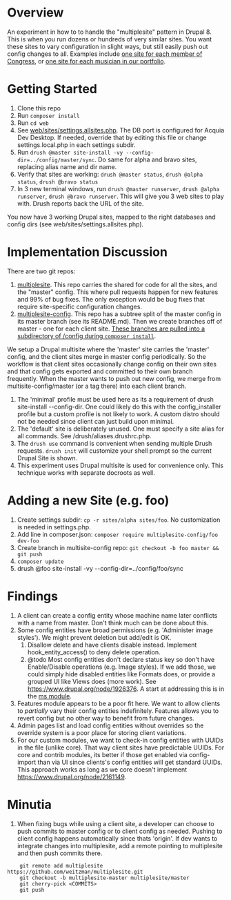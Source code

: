 Overview
============
An experiment in how to to handle the "multiplesite" pattern in Drupal 8. This is when you run dozens or hundreds of very similar sites. You want these sites to vary configuration in slight ways, but still easily push out config changes to all. Examples include [one site for each member of Congress](http://buytaert.net/us-house-of-representatives-using-drupal), or [one site for each musician in our portfolio](http://www.warnerbrosrecords.com/artists).

Getting Started
==============
1. Clone this repo
1. Run `composer install`
1. Run `cd web`
1. See [web/sites/settings.allsites.php](https://github.com/weitzman/multiplesite/blob/master/web/sites/settings.allsites.php). The DB port is configured for Acquia Dev Desktop. If needed, override that by editing this file or change settings.local.php in each settings subdir.
1. Run `drush @master site-install -vy --config-dir=../config/master/sync`. Do same for alpha and bravo sites, replacing alias name and dir name.
1. Verify that sites are working: `drush @master status`, `drush @alpha status`, `drush @bravo status`
1. In 3 new terminal windows, run `drush @master runserver`, `drush @alpha runserver`, `drush @bravo runserver`. This will give you 3 web sites to play with. Drush reports back the URL of the site.

You now have 3 working Drupal sites, mapped to the right databases and config dirs (see web/sites/settings.allsites.php).

Implementation Discussion
=============
There are two git repos:

1. [multiplesite](https://github.com/weitzman/multiplesite). This repo carries the shared for code for all the sites, and the "master" config. This where pull requests happen for new features and 99% of bug fixes. The only exception would be bug fixes that require site-specific configuration changes.
1. [multiplesite-config](https://github.com/weitzman/multiplesite-config). This repo has a subtree split of the master config in its master branch (see its README.md). Then we create branches off of master - one for each client site. [These branches are pulled into a subdirectory of /config during `composer install`](https://github.com/weitzman/multiplesite/blob/master/composer.json#L29).

We setup a Drupal multisite where the 'master' site carries the 'master' config, and the client sites merge in master config periodically. So the workflow is that client sites occasionally change config on their own sites and that config gets exported and committed to their own branch frequently. When the master wants to push out new config, we merge from multisite-config/master (or a tag there) into each client branch.

1. The 'minimal' profile must be used here as its a requirement of drush site-install --config-dir. One could likely do this with the config_installer profile but a custom profile is not likely to work. A custom distro should not be needed since client can just build upon minimal.
1. The 'default' site is deliberately unused. One must specify a site alias for all commands. See /drush/aliases.drushrc.php.
1. The `drush use` command is convenient when sending multiple Drush requests. `drush init` will customize your shell prompt so the current Drupal Site is shown.
1. This experiment uses Drupal multisite is used for convenience only. This technique works with separate docroots as well.

Adding a new Site (e.g. foo)
===================
1. Create settings subdir: `cp -r sites/alpha sites/foo`. No customization is needed in settings.php.
1. Add line in composer.json: `composer require multiplesite-config/foo dev-foo`
1. Create branch in multisite-config repo: `git checkout -b foo master && git push`
1. `composer update`
1. drush @foo site-install -vy --config-dir=../config/foo/sync

Findings
=============
1. A client can create a config entity whose machine name later conflicts with a name from master. Don't think much can be done about this.
1. Some config entities have broad permissions (e.g. 'Administer image styles'). We might prevent deletion but add/edit is OK.
    1. Disallow delete and have clients disable instead. Implement hook_entity_access() to deny delete operation.
    1. @todo Most config entities don't declare status key so don't have Enable/Disable operations (e.g. Image styles). If we add those, we could simply hide disabled entities like Formats does, or provide a grouped UI like Views does (more work). See https://www.drupal.org/node/1926376. A start at addressing this is in the [ms module](https://github.com/weitzman/multiplesite/tree/master/web/modules/custom/ms/ms).
1. Features module appears to be a poor fit here. We want to allow clients to _partially_ vary their config entities indefinitely. Features allows you to revert config but no other way to benefit from future changes.
1. Admin pages list and load config entities without overrides so the override system is a poor place for storing client variations.
1. For our custom modules, we want to check-in config entities with UUIDs in the file (unlike core). That way client sites have predictable UUIDs. For core and contrib modules, its better if those get enabled via config-import than via UI since clients's config entities will get standard UUIDs. This approach works as long as we core doesn't implement https://www.drupal.org/node/2161149.

Minutia
================
1. When fixing bugs while using a client site, a developer can choose to push commits to master config or to client config as needed. Pushing to client config happens automatically since thats 'origin'. If dev wants to integrate changes into multiplesite, add a remote pointing to multiplesite and then push commits there.

```
    git remote add multiplesite https://github.com/weitzman/multiplesite.git
    git checkout -b multiplesite-master multiplesite/master
    git cherry-pick <COMMITS>
    git push
```